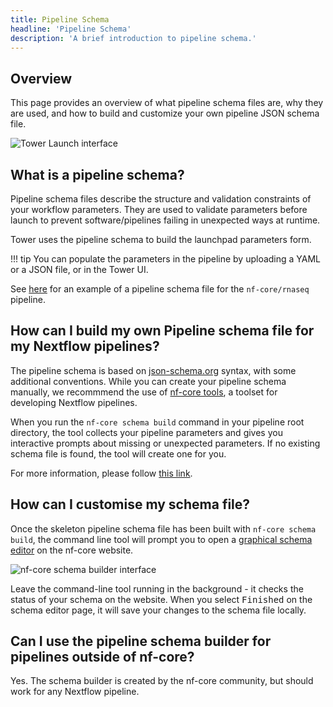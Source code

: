 ```yaml
---
title: Pipeline Schema
headline: 'Pipeline Schema'
description: 'A brief introduction to pipeline schema.'
---
```


## Overview

This page provides an overview of what pipeline schema files are, why they are used, and how to build and customize your own pipeline JSON schema file.

![Tower Launch interface](_images/pipeline_schema_form.png)


## What is a pipeline schema?

Pipeline schema files describe the structure and validation constraints of your workflow parameters. They are used to validate parameters before launch to prevent software/pipelines failing in unexpected ways at runtime.

Tower uses the pipeline schema to build the launchpad parameters form.

!!! tip
    You can populate the parameters in the pipeline by uploading a YAML or a JSON file, or in the Tower UI.

See [here](https://github.com/nf-core/rnaseq/blob/e049f51f0214b2aef7624b9dd496a404a7c34d14/nextflow_schema.json) for an example of a pipeline schema file for the `nf-core/rnaseq` pipeline. 

## How can I build my own Pipeline schema file for my Nextflow pipelines?

The pipeline schema is based on [json-schema.org](https://json-schema.org/) syntax, with some additional conventions. While you can create your pipeline schema manually, we recommmend the use of [nf-core tools](https://nf-co.re/tools), a toolset for developing Nextflow pipelines.

When you run the `nf-core schema build` command in your pipeline root directory, the tool collects your pipeline parameters and gives you interactive prompts about missing or unexpected parameters. If no existing schema file is found, the tool will create one for you.

For more information, please follow [this link](https://nf-co.re/tools/#build-a-pipeline-schema).


## How can I customise my schema file?

Once the skeleton pipeline schema file has been built with `nf-core schema build`, the command line tool will prompt you to open a [graphical schema editor](https://nf-co.re/pipeline_schema_builder) on the nf-core website.

![nf-core schema builder interface](./_images/pipeline_schema_overview.png)

Leave the command-line tool running in the background - it checks the status of your schema on the website. When you select <kbd>Finished</kbd> on the schema editor page, it will save your changes to the schema file locally.


## Can I use the pipeline schema builder for pipelines outside of nf-core?

Yes. The schema builder is created by the nf-core community, but should work for any Nextflow pipeline.
